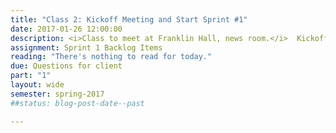 ```yaml
---
title: "Class 2: Kickoff Meeting and Start Sprint #1"
date: 2017-01-26 12:00:00
description: <i>Class to meet at Franklin Hall, news room.</i>  Kickoff meeting with client and tour, Q&A with client, introduction to Scrum framework, definition of done (DOD), Sprint Planning 1, Atomic Design Part 1
assignment: Sprint 1 Backlog Items
reading: "There's nothing to read for today."
due: Questions for client
part: "1"
layout: wide
semester: spring-2017
##status: blog-post-date--past

---
```


